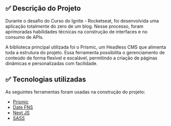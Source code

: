 ## ✅ Descrição do Projeto

Durante o desafio do Curso do Ignite - Rocketseat, foi desenvolvida uma aplicação totalmente do zero de um blog. Nesse processo, foram aprimoradas habilidades técnicas na construção de interfaces e no consumo de APIs.

A biblioteca principal utilizada foi o Prismic, um Headless CMS que alimenta toda a estrutura do projeto. Essa ferramenta possibilita o gerenciamento de conteúdo de forma flexível e escalável, permitindo a criação de páginas dinâmicas e personalizadas com facilidade.

## ✅ Tecnologias utilizadas

As seguintes ferramentas foram usadas na construção do projeto:

- [Prismic](https://prismic.io/)
- [Date FNS](https://date-fns.org/)
- [Next JS](https://nextjs.org/)
- [SASS](https://sass-lang.com/)
